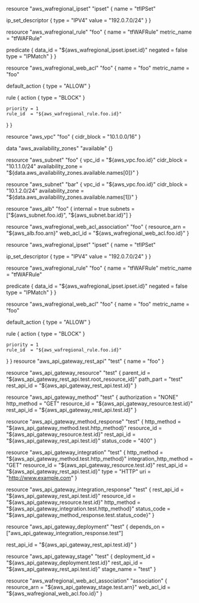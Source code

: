resource "aws_wafregional_ipset" "ipset" {
  name = "tfIPSet"

  ip_set_descriptor {
    type  = "IPV4"
    value = "192.0.7.0/24"
  }
}

resource "aws_wafregional_rule" "foo" {
  name        = "tfWAFRule"
  metric_name = "tfWAFRule"

  predicate {
    data_id = "${aws_wafregional_ipset.ipset.id}"
    negated = false
    type    = "IPMatch"
  }
}

resource "aws_wafregional_web_acl" "foo" {
  name        = "foo"
  metric_name = "foo"

  default_action {
    type = "ALLOW"
  }

  rule {
    action {
      type = "BLOCK"
    }

    priority = 1
    rule_id  = "${aws_wafregional_rule.foo.id}"
  }
}

resource "aws_vpc" "foo" {
  cidr_block = "10.1.0.0/16"
}

data "aws_availability_zones" "available" {}

resource "aws_subnet" "foo" {
  vpc_id            = "${aws_vpc.foo.id}"
  cidr_block        = "10.1.1.0/24"
  availability_zone = "${data.aws_availability_zones.available.names[0]}"
}

resource "aws_subnet" "bar" {
  vpc_id            = "${aws_vpc.foo.id}"
  cidr_block        = "10.1.2.0/24"
  availability_zone = "${data.aws_availability_zones.available.names[1]}"
}

resource "aws_alb" "foo" {
  internal = true
  subnets  = ["${aws_subnet.foo.id}", "${aws_subnet.bar.id}"]
}

resource "aws_wafregional_web_acl_association" "foo" {
  resource_arn = "${aws_alb.foo.arn}"
  web_acl_id   = "${aws_wafregional_web_acl.foo.id}"
}

resource "aws_wafregional_ipset" "ipset" {
  name = "tfIPSet"

  ip_set_descriptor {
    type  = "IPV4"
    value = "192.0.7.0/24"
  }
}

resource "aws_wafregional_rule" "foo" {
  name        = "tfWAFRule"
  metric_name = "tfWAFRule"

  predicate {
    data_id = "${aws_wafregional_ipset.ipset.id}"
    negated = false
    type    = "IPMatch"
  }
}

resource "aws_wafregional_web_acl" "foo" {
  name        = "foo"
  metric_name = "foo"

  default_action {
    type = "ALLOW"
  }

  rule {
    action {
      type = "BLOCK"
    }

    priority = 1
    rule_id  = "${aws_wafregional_rule.foo.id}"
  }
}
resource "aws_api_gateway_rest_api" "test" {
  name = "foo"
}

resource "aws_api_gateway_resource" "test" {
  parent_id   = "${aws_api_gateway_rest_api.test.root_resource_id}"
  path_part   = "test"
  rest_api_id = "${aws_api_gateway_rest_api.test.id}"
}

resource "aws_api_gateway_method" "test" {
  authorization = "NONE"
  http_method   = "GET"
  resource_id   = "${aws_api_gateway_resource.test.id}"
  rest_api_id   = "${aws_api_gateway_rest_api.test.id}"
}

resource "aws_api_gateway_method_response" "test" {
  http_method = "${aws_api_gateway_method.test.http_method}"
  resource_id = "${aws_api_gateway_resource.test.id}"
  rest_api_id = "${aws_api_gateway_rest_api.test.id}"
  status_code = "400"
}

resource "aws_api_gateway_integration" "test" {
  http_method             = "${aws_api_gateway_method.test.http_method}"
  integration_http_method = "GET"
  resource_id             = "${aws_api_gateway_resource.test.id}"
  rest_api_id             = "${aws_api_gateway_rest_api.test.id}"
  type                    = "HTTP"
  uri                     = "http://www.example.com"
}

resource "aws_api_gateway_integration_response" "test" {
  rest_api_id = "${aws_api_gateway_rest_api.test.id}"
  resource_id = "${aws_api_gateway_resource.test.id}"
  http_method = "${aws_api_gateway_integration.test.http_method}"
  status_code = "${aws_api_gateway_method_response.test.status_code}"
}

resource "aws_api_gateway_deployment" "test" {
  depends_on = ["aws_api_gateway_integration_response.test"]

  rest_api_id = "${aws_api_gateway_rest_api.test.id}"
}

resource "aws_api_gateway_stage" "test" {
  deployment_id = "${aws_api_gateway_deployment.test.id}"
  rest_api_id   = "${aws_api_gateway_rest_api.test.id}"
  stage_name    = "test"
}


resource "aws_wafregional_web_acl_association" "association" {
  resource_arn = "${aws_api_gateway_stage.test.arn}"
  web_acl_id   = "${aws_wafregional_web_acl.foo.id}"
}
